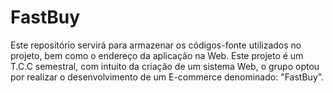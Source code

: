 # FastBuy
Este repositório servirá para armazenar os códigos-fonte utilizados no projeto, bem como o endereço da aplicação na Web. Este projeto é um T.C.C semestral, com intuito da criação de um sistema Web, o grupo optou por realizar o desenvolvimento de um E-commerce denominado: "FastBuy".
